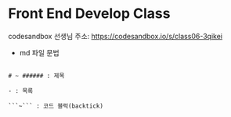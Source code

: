 # Front End Develop Class

codesandbox 선생님 주소: https://codesandbox.io/s/class06-3qikei
- md 파일 문법

```

# ~ ###### : 제목

- : 목록

```~``` : 코드 블럭(backtick)

```
